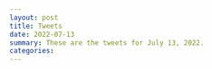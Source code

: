```yaml
---
layout: post
title: Tweets
date: 2022-07-13
summary: These are the tweets for July 13, 2022.
categories:
---
```


